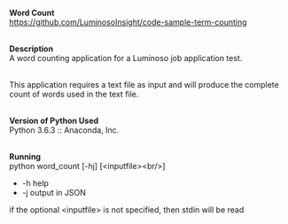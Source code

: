 **Word Count**<br/>
https://github.com/LuminosoInsight/code-sample-term-counting<br/><br/>

**Description**<br/>
A word counting application for a Luminoso job application test.<br/><br/>

This application requires a text file as input and will produce the complete count of words used in the text file.<br/><br/>

**Version of Python Used**<br/>
Python 3.6.3 :: Anaconda, Inc.<br/><br/>

**Running**<br/>
python word_count [-hj] [\<inputfile><br/\>]
- -h help<br/>
- -j output in JSON<br/>

if the optional \<inputfile\> is not specified, then stdin will be read


